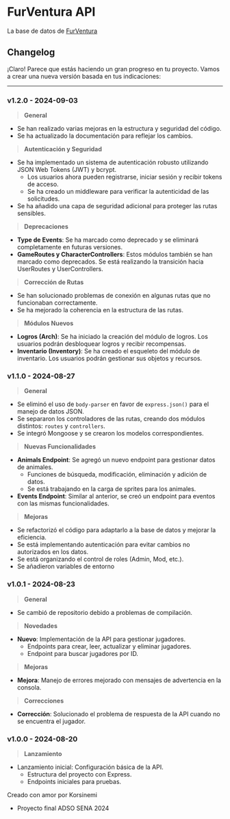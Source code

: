 # FurVentura API

La base de datos de [FurVentura](https://github.com/Korsinemi/FurVenturaSite)

## Changelog

¡Claro! Parece que estás haciendo un gran progreso en tu proyecto. Vamos a crear una nueva versión basada en tus indicaciones:

---

### v1.2.0 - 2024-09-03

> **General**
- Se han realizado varias mejoras en la estructura y seguridad del código.
- Se ha actualizado la documentación para reflejar los cambios.

> **Autenticación y Seguridad**
- Se ha implementado un sistema de autenticación robusto utilizando JSON Web Tokens (JWT) y bcrypt.
  - Los usuarios ahora pueden registrarse, iniciar sesión y recibir tokens de acceso.
  - Se ha creado un middleware para verificar la autenticidad de las solicitudes.
- Se ha añadido una capa de seguridad adicional para proteger las rutas sensibles.

> **Deprecaciones**
- **Type de Events**: Se ha marcado como deprecado y se eliminará completamente en futuras versiones.
- **GameRoutes y CharacterControllers**: Estos módulos también se han marcado como deprecados. Se está realizando la transición hacia UserRoutes y UserControllers.

> **Corrección de Rutas**
- Se han solucionado problemas de conexión en algunas rutas que no funcionaban correctamente.
- Se ha mejorado la coherencia en la estructura de las rutas.

> **Módulos Nuevos**
- **Logros (Arch)**: Se ha iniciado la creación del módulo de logros. Los usuarios podrán desbloquear logros y recibir recompensas.
- **Inventario (Inventory)**: Se ha creado el esqueleto del módulo de inventario. Los usuarios podrán gestionar sus objetos y recursos.


### v1.1.0 - 2024-08-27

> **General**
- Se eliminó el uso de `body-parser` en favor de `express.json()` para el manejo de datos JSON.
- Se separaron los controladores de las rutas, creando dos módulos distintos: `routes` y `controllers`.
- Se integró Mongoose y se crearon los modelos correspondientes.

> **Nuevas Funcionalidades**
- **Animals Endpoint**: Se agregó un nuevo endpoint para gestionar datos de animales.
  - Funciones de búsqueda, modificación, eliminación y adición de datos.
  - Se está trabajando en la carga de sprites para los animales.
- **Events Endpoint**: Similar al anterior, se creó un endpoint para eventos con las mismas funcionalidades.

> **Mejoras**
- Se refactorizó el código para adaptarlo a la base de datos y mejorar la eficiencia.
- Se está implementando autenticación para evitar cambios no autorizados en los datos.
- Se está organizando el control de roles (Admin, Mod, etc.).
- Se añadieron variables de entorno

### v1.0.1 - 2024-08-23

> **General**
- Se cambió de repositorio debido a problemas de compilación.

> **Novedades**
- **Nuevo**: Implementación de la API para gestionar jugadores.
  - Endpoints para crear, leer, actualizar y eliminar jugadores.
  - Endpoint para buscar jugadores por ID.

> **Mejoras**
- **Mejora**: Manejo de errores mejorado con mensajes de advertencia en la consola.

> **Correcciones**
- **Corrección**: Solucionado el problema de respuesta de la API cuando no se encuentra el jugador.

### v1.0.0 - 2024-08-20

> **Lanzamiento**
- Lanzamiento inicial: Configuración básica de la API.
  - Estructura del proyecto con Express.
  - Endpoints iniciales para pruebas.

Creado con amor por Korsinemi
- Proyecto final ADSO SENA 2024